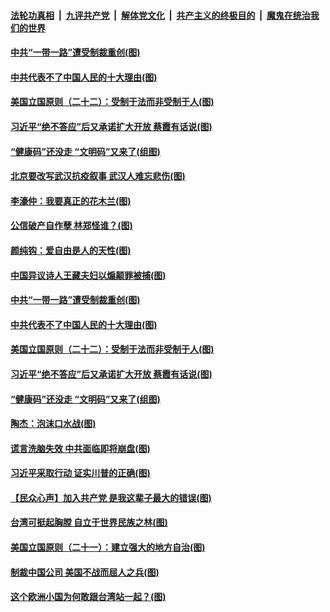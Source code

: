 ####  [法轮功真相](../../../../basic/blob/master/README.md?t=09090502) &nbsp;|&nbsp; [九评共产党](../../../../9ping.md/blob/master/README.md?t=09090502) &nbsp;|&nbsp; [解体党文化](../../../../jtdwh.md/blob/master/README.md?t=09090502)  &nbsp;|&nbsp; [共产主义的终极目的](../../../../gczydzjmd.md/blob/master/README.md?t=09090502) &nbsp;|&nbsp; [魔鬼在统治我们的世界](../../../../mgztzwmdsj.md/blob/master/README.md?t=09090502) 


#### [中共“一带一路”遭受制裁重创(图)](../pages/p4/945499.md?t=09090502) 

#### [中共代表不了中国人民的十大理由(图)](../pages/p4/945485.md?t=09090502) 

#### [美国立国原则（二十二）：受制于法而非受制于人(图)](../pages/p4/944289.md?t=09090502) 

#### [习近平“绝不答应”后又承诺扩大开放 蔡霞有话说(图)](../pages/p4/945370.md?t=09090502) 

#### [“健康码”还没走 “文明码”又来了(组图)](../pages/p4/945369.md?t=09090502) 


#### [北京要改写武汉抗疫叙事 武汉人难忘悲伤(图)](../pages/p4/945512.md?t=09090502) 

#### [李濠仲：我要真正的花木兰(图)](../pages/p4/945509.md?t=09090502) 

#### [公信破产自作孽 林郑怪谁？(图)](../pages/p4/945510.md?t=09090502) 

#### [颜纯钩：爱自由是人的天性(图)](../pages/p4/945505.md?t=09090502) 

#### [中国异议诗人王藏夫妇以煽颠罪被捕(图)](../pages/p4/945502.md?t=09090502) 

#### [中共“一带一路”遭受制裁重创(图)](../pages/p4/945499.md?t=09090502) 

#### [中共代表不了中国人民的十大理由(图)](../pages/p4/945485.md?t=09090502) 

#### [美国立国原则（二十二）：受制于法而非受制于人(图)](../pages/p4/944289.md?t=09090502) 

#### [习近平“绝不答应”后又承诺扩大开放 蔡霞有话说(图)](../pages/p4/945370.md?t=09090502) 

#### [“健康码”还没走 “文明码”又来了(组图)](../pages/p4/945369.md?t=09090502) 

#### [陶杰：泡沫口水战(图)](../pages/p4/945372.md?t=09090502) 

#### [谎言洗脑失效 中共面临即将崩盘(图)](../pages/p4/945347.md?t=09090502) 

#### [习近平采取行动 证实川普的正确(图)](../pages/p4/945337.md?t=09090502) 

#### [【民众心声】加入共产党 是我这辈子最大的错误(图)](../pages/p4/944929.md?t=09090502) 

#### [台湾可挺起胸膛 自立于世界民族之林(图)](../pages/p4/945297.md?t=09090502) 

#### [美国立国原则（二十一）：建立强大的地方自治(图)](../pages/p4/944288.md?t=09090502) 

#### [制裁中国公司 美国不战而屈人之兵(图)](../pages/p4/945292.md?t=09090502) 

#### [这个欧洲小国为何敢跟台湾站一起？(图)](../pages/p4/945295.md?t=09090502) 


